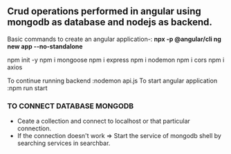 ## Crud operations performed in angular using mongodb as database and nodejs as backend. 

Basic commands to create an angular application-: **npx -p @angular/cli ng new app --no-standalone** 

 npm init -y
 npm i mongoose
 npm i express
 npm i nodemon
 npm i cors
 npm i axios

To continue running backend :nodemon api.js
To start angular application :npm run start



### TO CONNECT DATABASE MONGODB

* Ceate a collection and connect to localhost or that particular connection. 
* If the connection doesn't work => Start the service of mongodb shell by searching services in searchbar. 
